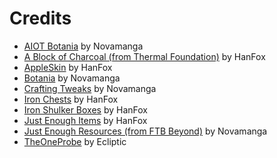 # Credits
- [AIOT Botania](https://bdcraft.net/community/releases-for-mods-f9/aiot-botania-t7538.html) by Novamanga
- [A Block of Charcoal (from Thermal Foundation)](https://bdcraft.net/community/releases-for-mods-f9/thermal-foundation-t3017.html) by HanFox
- [AppleSkin](https://bdcraft.net/community/pbdc-patches-rel/the-spice-life-t3246.html) by HanFox
- [Botania](https://bdcraft.net/community/pbdc-patches-wip/botania-t2626.html) by Novamanga
- [Crafting Tweaks](https://bdcraft.net/community/releases-for-mods-f9/crafting-tweaks-t6806.html) by Novamanga
- [Iron Chests](https://bdcraft.net/community/pbdc-patches-rel/ironchests-t357.html) by HanFox
- [Iron Shulker Boxes](https://bdcraft.net/community/releases-for-mods-f9/iron-shulker-boxes-t7684.html) by HanFox
- [Just Enough Items](https://bdcraft.net/community/pbdc-patches-rel/just-enough-items-jei-t5122.html) by HanFox
- [Just Enough Resources (from FTB Beyond)](https://bdcraft.net/community/pbdc-patches-rel-packs/feed-the-beast-beyond-t6121.html) by Novamanga
- [TheOneProbe](https://bdcraft.net/community/work-progress-f8/the-one-probe-t6212.html) by Ecliptic